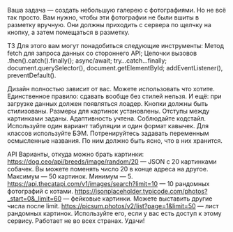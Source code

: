 Ваша задача — создать небольшую галерею с фотографиями. Но не всё так просто.
Вам нужно, чтобы эти фотографии не были вшиты в разметку вручную. Они должны приходить с сервера по щелчку на кнопку, а затем помещаться в разметку.

ТЗ
Для этого вам могут понадобиться следующие инструменты:
Метод fetch для запроса данных со стороннего API;
Цепочки вызовов .then().catch().finally();
async/await;
try…catch…finally;
document.querySelector(), document.getElementById;
addEventListener(), preventDefault().

Дизайн полностью зависит от вас. Можете использовать что хотите. Единственное правило: сдавать вообще без стилей нельзя. И ещё: при загрузке данных должен появляться лоадер.
Кнопки должны быть стилизованы. Размеры для картинок установлены. Отступы между картинками заданы. Адаптивность учтена.
Соблюдайте кодстайл. Используйте один вариант табуляции и один формат кавычек.
Для классов используйте БЭМ.
Потренируйтесь задавать переменным осмысленные названия. По ним должно быть ясно, что в них хранится.

API
Варианты, откуда можно брать картинки:
https://dog.ceo/api/breeds/image/random/20 — JSON с 20 картинками собачек. Вы можете поменять число 20 в конце адреса на другое. Максимум — 50 картинок. Минимум — 5.
https://api.thecatapi.com/v1/images/search?limit=10 — 10 рандомных фотографий с котами.
https://jsonplaceholder.typicode.com/photos?_start=0&_limit=60 — фейковые картинки. Можете выставить другие числа после limit.
https://picsum.photos/v2/list?page=1&limit=50 — лист рандомных картинок. Используйте его, если у вас есть доступ к этому сервису. Работает не во всех странах.
Удачи!

